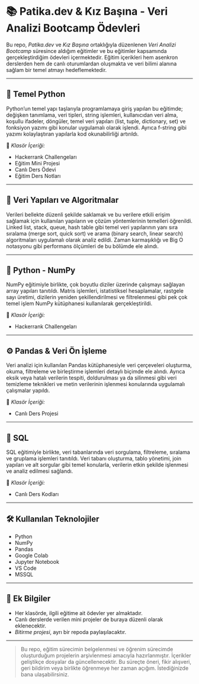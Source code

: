 # 📚 Patika.dev & Kız Başına - Veri Analizi Bootcamp Ödevleri

Bu repo, *Patika.dev* ve *Kız Başına* ortaklığıyla düzenlenen *Veri Analizi Bootcamp* süresince aldığım eğitimler ve bu eğitimler kapsamında gerçekleştirdiğim ödevleri içermektedir. Eğitim içerikleri hem asenkron derslerden hem de canlı oturumlardan oluşmakta ve veri bilimi alanına sağlam bir temel atmayı hedeflemektedir.

---

## 🐍 Temel Python

Python’un temel yapı taşlarıyla programlamaya giriş yapılan bu eğitimde; değişken tanımlama, veri tipleri, string işlemleri, kullanıcıdan veri alma, koşullu ifadeler, döngüler, temel veri yapıları (list, tuple, dictionary, set) ve fonksiyon yazımı gibi konular uygulamalı olarak işlendi. Ayrıca f-string gibi yazımı kolaylaştıran yapılarla kod okunabilirliği artırıldı.

📌 *Klasör İçeriği:*
- Hackerrank Challengeları
- Eğitim Mini Projesi
- Canlı Ders Ödevi
- Eğitim Ders Notları
  
---

## 🧠 Veri Yapıları ve Algoritmalar

Verileri bellekte düzenli şekilde saklamak ve bu verilere etkili erişim sağlamak için kullanılan yapıların ve çözüm yöntemlerinin temelleri öğrenildi. Linked list, stack, queue, hash table gibi temel veri yapılarının yanı sıra sıralama (merge sort, quick sort) ve arama (binary search, linear search) algoritmaları uygulamalı olarak analiz edildi. Zaman karmaşıklığı ve Big O notasyonu gibi performans ölçümleri de bu bölümde ele alındı.

---

## 🧮 Python - NumPy

NumPy eğitimiyle birlikte, çok boyutlu diziler üzerinde çalışmayı sağlayan array yapıları tanıtıldı. Matris işlemleri, istatistiksel hesaplamalar, rastgele sayı üretimi, dizilerin yeniden şekillendirilmesi ve filtrelenmesi gibi pek çok temel işlem NumPy kütüphanesi kullanılarak gerçekleştirildi.

📌 *Klasör İçeriği:*
- Hackerrank Challengeları

---

## ⚙ Pandas & Veri Ön İşleme

Veri analizi için kullanılan Pandas kütüphanesiyle veri çerçeveleri oluşturma, okuma, filtreleme ve birleştirme işlemleri detaylı biçimde ele alındı. Ayrıca eksik veya hatalı verilerin tespiti, doldurulması ya da silinmesi gibi veri temizleme teknikleri ve metin verilerinin işlenmesi konularında uygulamalı çalışmalar yapıldı.

📌 *Klasör İçeriği:*
- Canlı Ders Projesi

---

## 📅 SQL 

SQL eğitimiyle birlikte, veri tabanlarında veri sorgulama, filtreleme, sıralama ve gruplama işlemleri tanıtıldı. Veri tabanı oluşturma, tablo yönetimi, join yapıları ve alt sorgular gibi temel konularla, verilerin etkin şekilde işlenmesi ve analiz edilmesi sağlandı.

📌 *Klasör İçeriği:*
- Canlı Ders Kodları

---

## 🛠 Kullanılan Teknolojiler

- Python  
- NumPy  
- Pandas
- Google Colab   
- Jupyter Notebook  
- VS Code
- MSSQL 

---

## 🚀 Ek Bilgiler

- Her klasörde, ilgili eğitime ait ödevler yer almaktadır.
- Canlı derslerde verilen mini projeler de buraya düzenli olarak eklenecektir.
- *Bitirme projesi*, ayrı bir repoda paylaşılacaktır.

---

> Bu repo, eğitim sürecimin belgelenmesi ve öğrenim sürecimde oluşturduğum projelerin arşivlenmesi amacıyla hazırlanmıştır. İçerikler geliştikçe dosyalar da güncellenecektir.
> Bu süreçte öneri, fikir alışveri, geri bildirim veya birlikte öğrenmeye her zaman açığım. İstediğinizde bana ulaşabilirsiniz.
